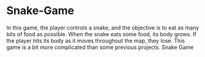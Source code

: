 # Snake-Game

In this game, the player controls a snake, and the objective is to eat as many bits of food as possible. When the snake eats some food, its body grows. If the player hits its body as it moves throughout the map, they lose. This game is a bit more complicated than some previous projects.
Snake Game
